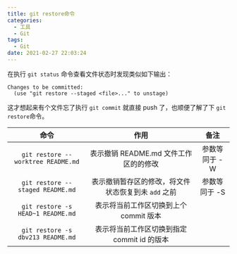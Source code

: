 ```yaml
---
title: git restore命令
categories:
  - 工具
  - Git
tags:
  - Git
date: 2021-02-27 22:03:24
---
```

在执行 `git status` 命令查看文件状态时发现类似如下输出：
```text
Changes to be committed:                                                  
  (use "git restore --staged <file>..." to unstage) 
```
这才想起来有个文件忘了执行 `git commit` 就直接 push 了，也顺便了解了下 `git restore`命令。

|                命令                |                        作用                         |     备注      |
| :--------------------------------: | :-------------------------------------------------: | :-----------: |
| `git restore --worktree README.md` |        表示撤销 README.md 文件工作区的的修改        | 参数等同于 -W |
|  `git restore --staged README.md`  | 表示撤销暂存区的修改，将文件状态恢复到未 `add` 之前 | 参数等同于 -S |
| `git restore -s HEAD~1 README.md`  |       表示将当前工作区切换到上个 commit 版本        |               |
| `git restore -s dbv213 README.md`  |     表示将当前工作区切换到指定 commit id 的版本     |               |


